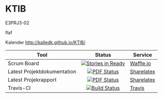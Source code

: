 # KTIB
E3PRJ3-02

flaf

Kalender
http://kalledk.github.io/KTIB/

Tool | Status | Service
-----|:--------:|---------
Scrum Board | [![Stories in Ready](https://badge.waffle.io/kalledk/ktib.svg?label=ready&title=Ready)](http://waffle.io/kalledk/ktib) | [Waffle.io](https://waffle.io/kalledk/ktib)
Latest Projektdokumentation | [![PDF Status](https://www.sharelatex.com/github/repos/KalleDK/KTIB/builds/latest/badge.svg)](https://www.sharelatex.com/github/repos/KalleDK/KTIB/builds/latest/output.pdf) | [Sharelatex](https://www.sharelatex.com/github/repos/KalleDK/KTIB)
Latest Projekrapport | [![PDF Status](https://www.sharelatex.com/github/repos/KalleDK/KTIB_Rapport/builds/latest/badge.svg)](https://www.sharelatex.com/github/repos/KalleDK/KTIB_Rapport/builds/latest/output.pdf)     | [Sharelatex](https://www.sharelatex.com/github/repos/KalleDK/KTIB_Rapport)
Travis-CI |     [![Build Status](https://travis-ci.org/KalleDK/KTIB.svg?branch=master)](https://travis-ci.org/KalleDK/KTIB)     | [Travis](https://travis-ci.org/KalleDK/KTIB/)
